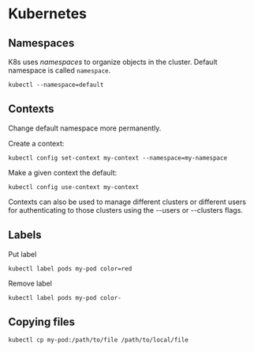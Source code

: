 # Kubernetes 

## Namespaces

K8s uses _namespaces_ to organize objects in the cluster. Default namespace is called `namespace`.

```kubectl --namespace=default```

## Contexts

Change default namespace more permanently.

Create a context:

```kubectl config set-context my-context --namespace=my-namespace```

Make a given context the default:

```kubectl config use-context my-context```

Contexts can also be used to manage different clusters or different users for authenticating to those clusters using the --users or --clusters flags.

## Labels

Put label

```kubectl label pods my-pod color=red```

Remove label

```kubectl label pods my-pod color-```

## Copying files

```kubectl cp my-pod:/path/to/file /path/to/local/file```

